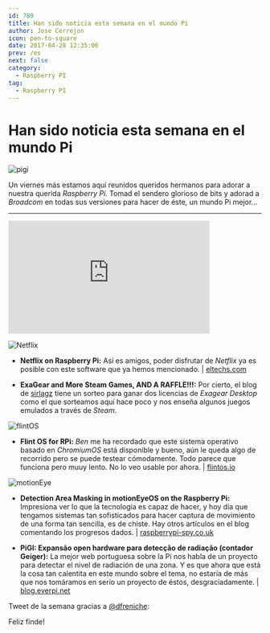 ```yaml
---
id: 789
title: Han sido noticia esta semana en el mundo Pi
author: Jose Cerrejon
icon: pen-to-square
date: 2017-04-28 12:35:00
prev: /es
next: false
category:
  - Raspberry PI
tag:
  - Raspberry PI
---
```


# Han sido noticia esta semana en el mundo Pi

![pigi](/images/2017/04/pigi.png)

Un viernes más estamos aquí reunidos queridos hermanos para adorar a nuestra querida *Raspberry Pi*. Tomad el sendero glorioso de bits y adorad a *Broadcom* en todas sus versiones para hacer de éste, un mundo Pi mejor...

- - -
<iframe width="400" height="225" src="https://www.youtube.com/embed/cQC2TvR6uiU?rel=0" frameborder="0" allowfullscreen></iframe>

![Netflix](/images/2017/04/netflixPi.jpg)

* **Netflix on Raspberry Pi:** Así es amigos, poder disfrutar de *Netflix* ya es posible con este software que ya hemos mencionado. | [eltechs.com](https://eltechs.com/netflix-raspberry-pi/?utm_source=twitter&utm_medium=netflix-raspberry-pi&utm_campaign=organic)

* **ExaGear and More Steam Games, AND A RAFFLE!!!:** Por cierto, el blog de [sirlagz](http://sirlagz.net/2017/04/25/exagear-and-more-steam-games-and-a-raffle/) tiene un sorteo para ganar dos licencias de *Exagear Desktop* como el que sorteamos aquí hace poco y nos enseña algunos juegos emulados a través de *Steam*.

![flintOS](/images/2017/04/flintOS.png)

* **Flint OS for RPi:** *Ben* me ha recordado que este sistema operativo basado en *ChromiumOS* está disponible y bueno, aún le queda algo de recorrido pero se puede testear cómodamente. Todo parece que funciona pero muuy lento. No lo veo usable por ahora. | [flintos.io](https://flintos.io/download/flint-os-rpi-v021-beetle/)

![motionEye](/images/2017/04/motionEye.png)

* **Detection Area Masking in motionEyeOS on the Raspberry Pi:** Impresiona ver lo que la tecnología es capaz de hacer, y hoy día que tengamos sistemas tan sofisticados para hacer captura de movimiento de una forma tan sencilla, es de chiste. Hay otros artículos en el blog comentando los progresos dados. | [raspberrypi-spy.co.uk](http://www.raspberrypi-spy.co.uk/2017/04/detection-area-masking-in-motioneyeos-raspberry-pi/)

* **PiGI: Expansão open hardware para detecção de radiação (contador Geiger):** La mejor web portuguesa sobre la Pi nos habla de un proyecto para detectar el nivel de radiación de una zona. Y es que ahora que está la cosa tan calentita en este mundo sobre el tema, no estaría de más que nos tomáramos en serio un proyecto de éstos, desgraciadamente. | [blog.everpi.net](http://blog.everpi.net/2017/04/raspberry-pi-expansao-radiacao.html)


Tweet de la semana gracias a [@dfreniche](https://twitter.com/dfreniche):




Feliz finde!